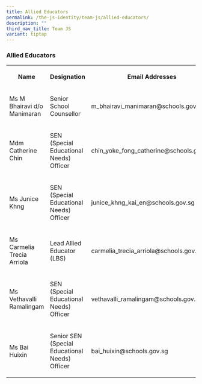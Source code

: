 ```yaml
---
title: Allied Educators
permalink: /the-js-identity/team-js/allied-educators/
description: ""
third_nav_title: Team JS
variant: tiptap
---
```

<h3>Allied Educators</h3>
<table style="minWidth: 75px">
<colgroup>
<col>
<col>
<col>
</colgroup>
<tbody>
<tr>
<th rowspan="1" colspan="1">
<p>Name</p>
</th>
<th rowspan="1" colspan="1">
<p>Designation</p>
</th>
<th rowspan="1" colspan="1">
<p>Email Addresses</p>
</th>
</tr>
<tr>
<td rowspan="1" colspan="1">
<p>Ms M Bhairavi d/o Manimaran</p>
</td>
<td rowspan="1" colspan="1">
<p>Senior School Counsellor</p>
</td>
<td rowspan="1" colspan="1">
<p>m_bhairavi_manimaran@schools.gov.sg</p>
</td>
</tr>
<tr>
<td rowspan="1" colspan="1">
<p>Mdm Catherine Chin</p>
</td>
<td rowspan="1" colspan="1">
<p>SEN (Special Educational Needs) Officer</p>
</td>
<td rowspan="1" colspan="1">
<p>chin_yoke_fong_catherine@schools.gov.sg</p>
</td>
</tr>
<tr>
<td rowspan="1" colspan="1">
<p>Ms Junice Khng</p>
</td>
<td rowspan="1" colspan="1">
<p>SEN (Special Educational Needs) Officer</p>
</td>
<td rowspan="1" colspan="1">
<p>junice_khng_kai_en@schools.gov.sg</p>
</td>
</tr>
<tr>
<td rowspan="1" colspan="1">
<p>Ms Carmelia Trecia Arriola</p>
</td>
<td rowspan="1" colspan="1">
<p>Lead Allied Educator (LBS)</p>
</td>
<td rowspan="1" colspan="1">
<p>carmelia_trecia_arriola@schools.gov.sg</p>
</td>
</tr>
<tr>
<td rowspan="1" colspan="1">
<p>Ms Vethavalli Ramalingam</p>
</td>
<td rowspan="1" colspan="1">
<p>SEN (Special Educational Needs) Officer</p>
</td>
<td rowspan="1" colspan="1">
<p>vethavalli_ramalingam@schools.gov.sg</p>
</td>
</tr>
<tr>
<td rowspan="1" colspan="1">
<p>Ms Bai Huixin</p>
</td>
<td rowspan="1" colspan="1">
<p>Senior SEN (Special Educational Needs) Officer</p>
</td>
<td rowspan="1" colspan="1">
<p>bai_huixin@schools.gov.sg</p>
</td>
</tr>
</tbody>
</table>
<p></p>